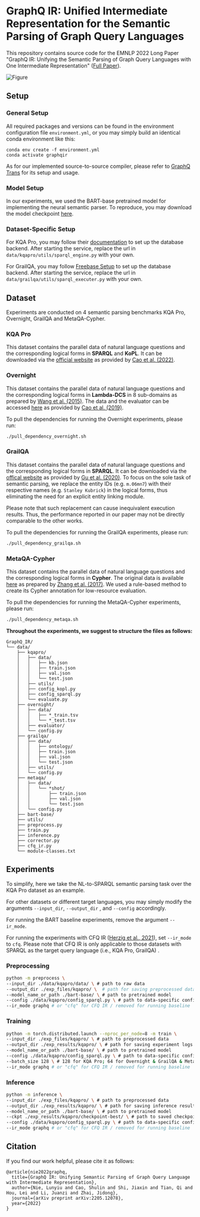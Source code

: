 # GraphQ IR: Unified Intermediate Representation for the Semantic Parsing of Graph Query Languages

This repository contains source code for the EMNLP 2022 Long Paper "GraphQ IR: Unifying the Semantic Parsing of Graph Query Languages with One Intermediate Representation" ([Full Paper](https://arxiv.org/abs/2205.12078)).

 ![Figure](https://i.postimg.cc/gJfNhkCh/main.png)

## Setup

###  General Setup 

All required packages and versions can be found in the environment configuration file `environment.yml`, or you may simply build an identical conda environment like this:

```
conda env create -f environment.yml
conda activate graphqir
```

As for our implemented source-to-source compiler, please refer to [GraphQ Trans](https://github.com/Flitternie/GraphQ_Trans) for its setup and usage.

###  Model Setup

In our experiments, we used the BART-base pretrained model for implementing the neural semantic parser. To reproduce, you may download the model checkpoint [here](https://worksheets.codalab.org/rest/bundles/0x5e4369d9bf8548a78124529b02a054f6/contents/blob/).

###  Dataset-Specific Setup

For KQA Pro, you may follow their [documentation](https://github.com/shijx12/KQAPro_Baselines/tree/master/Bart_SPARQL) to set up the database backend. After starting the service, replace the url in `data/kqapro/utils/sparql_engine.py` with your own.

For GrailQA, you may follow [Freebase Setup](https://github.com/dki-lab/Freebase-Setup) to set up the database backend. After starting the service, replace the url in `data/grailqa/utils/sparql_executer.py` with your own.

## Dataset

Experiments are conducted on 4 semantic parsing benchmarks KQA Pro, Overnight, GrailQA and MetaQA-Cypher. 

### KQA Pro

This dataset contains the parallel data of natural language questions and the corresponding logical forms in **SPARQL** and **KoPL**. It can be downloaded via the [official website](http://thukeg.gitee.io/kqa-pro/) as provided by [Cao et al. (2022)](https://aclanthology.org/2022.acl-long.422/).

### Overnight

This dataset contains the parallel data of natural language questions and the corresponding logical forms in **Lambda-DCS** in 8 sub-domains as prepared by [Wang et al. (2015)](https://aclanthology.org/P15-1129/). The data and the evaluator can be accessed [here](https://github.com/rhythmcao/semantic-parsing-dual) as provided by [Cao et al. (2019)](https://www.aclweb.org/anthology/P19-1007.pdf).

To pull the dependencies for running the Overnight experiments, please run:

```sh
./pull_dependency_overnight.sh
```

### GrailQA

This dataset contains the parallel data of natural language questions and the corresponding logical forms in **SPARQL**. It can be downloaded via the [offical website](https://dki-lab.github.io/GrailQA/) as provided by [Gu et al. (2020)](https://dl.acm.org/doi/abs/10.1145/3442381.3449992). To focus on the sole task of semantic parsing, we replace the entity IDs (e.g. `m.06mn7`) with their respective names (e.g. `Stanley Kubrick`) in the logical forms, thus eliminating the need for an explicit entity linking module. 

Please note that such replacement can cause inequivalent execution results.  Thus, the performance reported in our paper may not be directly comparable to the other works. 

To pull the dependencies for running the GrailQA experiments, please run:

```sh
./pull_dependency_grailqa.sh
```

### MetaQA-Cypher

This dataset contains the parallel data of natural language questions and the corresponding logical forms in **Cypher**. The original data is available [here](https://github.com/yuyuz/MetaQA) as prepared by [Zhang et al. (2017)](https://dl.acm.org/doi/abs/10.5555/3504035.3504780). We used a rule-based method to create its Cypher annotation for low-resource evaluation.

To pull the dependencies for running the MetaQA-Cypher experiments, please run:

```sh
./pull_dependency_metaqa.sh
```



**Throughout the experiments, we suggest to structure the files as follows:**


```
GraphQ_IR/
└── data/
    ├── kqapro/
    │   ├── data/
    │   │   ├── kb.json
    │   │   ├── train.json
    │   │   ├── val.json
    │   │   └── test.json
    │   ├── utils/
    │   ├── config_kopl.py
    │   ├── config_sparql.py
    │   └── evaluate.py
    ├── overnight/
    │   ├── data/
    │   │   ├── *_train.tsv
    │   │   └── *_test.tsv
    │   ├── evaluator/
    │   └── config.py
    ├── grailqa/
    │   ├── data/
    │   │   ├── ontology/
    │   │   ├── train.json
    │   │   ├── val.json
    │   │   └── test.json
    │   ├── utils/
    │   └── config.py
    ├── metaqa/
    │   ├── data/
    │   │   └── *shot/
    │   │       ├── train.json
    │   │       ├── val.json
    │   │       └── test.json
    │   └── config.py
    ├── bart-base/
    ├── utils/
    ├── preprocess.py
    ├── train.py
    ├── inference.py
    ├── corrector.py
    ├── cfq_ir.py
    └── module-classes.txt
```

## Experiments

To simplify, here we take the NL-to-SPARQL semantic parsing task over the KQA Pro dataset as an example.

For other datasets or different target languages, you may simply modify the arguments `--input_dir`, `--output_dir` , and `--config` accordingly.

For running the BART baseline experiments, remove the argument `--ir_mode`.

For running the experiments with CFQ IR ([Herzig et al., 2021](https://arxiv.org/abs/2104.07478)), set `--ir_mode` to  `cfq`. Please note that CFQ IR is only applicable to those datasets with SPARQL as the target query language (i.e., KQA Pro, GrailQA) . 

### Preprocessing

```bash
python -m preprocess \
--input_dir ./data/kqapro/data/ \ # path to raw data
--output_dir ./exp_files/kqapro/ \	# path for saving preprocessed data
--model_name_or_path ./bart-base/ \	# path to pretrained model
--config ./data/kqapro/config_sparql.py \ # path to data-specific configuration file
--ir_mode graphq # or "cfq" for CFQ IR / removed for running baseline 
```

### Training

```bash
python -m torch.distributed.launch --nproc_per_node=8 -m train \ 
--input_dir ./exp_files/kqapro/ \ # path to preprocessed data
--output_dir ./exp_results/kqapro/ \ # path for saving experiment logs & checkpoints
--model_name_or_path ./bart-base/ \	# path to pretrained model
--config ./data/kqapro/config_sparql.py \ # path to data-specific configuration file
--batch_size 128 \ # 128 for KQA Pro; 64 for Overnight & GrailQA & MetaQA-Cypher 
--ir_mode graphq # or "cfq" for CFQ IR / removed for running baseline 
```

### Inference

```bash
python -m inference \
--input_dir ./exp_files/kqapro/ \ # path to preprocessed data
--output_dir ./exp_results/kqapro/ \ # path for saving inference results
--model_name_or_path ./bart-base/ \ # path to pretrained model
--ckpt ./exp_results/kqapro/checkpoint-best/ \ # path to saved checkpoint
--config ./data/kqapro/config_sparql.py \ # path to data-specific configuration file
--ir_mode graphq # or "cfq" for CFQ IR / removed for running baseline 
```

## Citation

If you find our work helpful, please cite it as follows:

```
@article{nie2022graphq,
  title={GraphQ IR: Unifying Semantic Parsing of Graph Query Language with Intermediate Representation},
  author={Nie, Lunyiu and Cao, Shulin and Shi, Jiaxin and Tian, Qi and Hou, Lei and Li, Juanzi and Zhai, Jidong},
  journal={arXiv preprint arXiv:2205.12078},
  year={2022}
}
```

